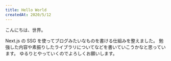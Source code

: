 ```yaml
---
title: Hello World
createdAt: 2020/5/12
---
```


こんにちは、世界。

Next.js の SSG を使ってブログみたいなものを書ける仕組みを整えました。
勉強した内容や素振りしたライブラリについてなどを書いていこうかなと思っています。
ゆるりとやっていくのでよろしくお願いします。
